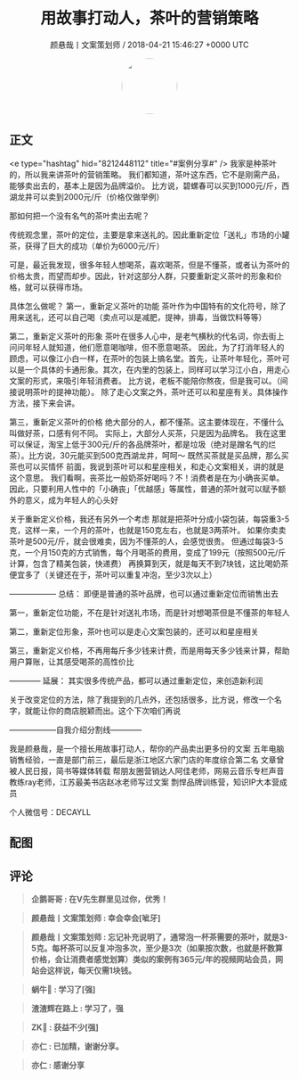 <h1 align="center">用故事打动人，茶叶的营销策略</h1>
<p align="center">
    <a>颜悬哉丨文案策划师 / 2018-04-21 15:46:27 &#43;0000 UTC</a>
</p>

<div align="center">
    <img src="https://images.zsxq.com/FqZK-7W4ogm5xQPBPvvjbm8Ne1Kl?e=1590940799&amp;token=kIxbL07-8jAj8w1n4s9zv64FuZZNEATmlU_Vm6zD:6DqHSRKBEehUNgbw7yDsy09hKMc=" width="100" height="100" style="border:1px solid;border-radius:50%; color:#ffffff"/>
</div>

## 正文

<div>
&lt;e type=&#34;hashtag&#34; hid=&#34;8212448112&#34; title=&#34;#案例分享#&#34; /&gt;  
我家是种茶叶的，所以我来讲茶叶的营销策略。
我们都知道，茶叶这东西，它不是刚需产品，能够卖出去的，基本上是因为品牌溢价。
比方说，碧螺春可以买到1000元/斤，西湖龙井可以卖到2000元/斤（价格仅做举例）

那如何把一个没有名气的茶叶卖出去呢？

传统观念里，茶叶的定位，主要是拿来送礼的。因此重新定位「送礼」市场的小罐茶，获得了巨大的成功（单价为6000元/斤）

可是，最近我发现，很多年轻人想喝茶，喜欢喝茶，但是不懂茶，或者认为茶叶的价格太贵，而望而却步。因此，针对这部分人群，只要重新定义茶叶的形象和价格，就可以获得市场。

具体怎么做呢？
第一，重新定义茶叶的功能
茶叶作为中国特有的文化符号，除了用来送礼，还可以自己喝（卖点可以是减肥，提神，排毒，当做饮料等等）

第二，重新定义茶叶的形象
茶叶在很多人心中，是老气横秋的代名词，你去街上问问年轻人就知道，他们愿意喝咖啡，但不愿意喝茶。
因此，为了打消年轻人的顾虑，可以像江小白一样，在茶叶的包装上搞名堂。首先，让茶叶年轻化，茶叶可以是一个具体的卡通形象。其次，在内里的包装上，同样可以学习江小白，用走心文案的形式，来吸引年轻消费者。
比方说，老板不能陪你熬夜，但是我可以。（间接说明茶叶的提神功能）。
除了走心文案之外，茶叶还可以和星座有关。具体操作方法，接下来会讲。

第三，重新定义茶叶的价格
绝大部分的人，都不懂茶。这主要体现在，不懂什么叫做好茶，口感有何不同。
实际上，大部分人买茶，只是因为品牌名。
我在这里可以保证，淘宝上低于300元/斤的各品牌茶叶，都是垃圾（绝对是蹭名气的烂茶）。比方说，30元能买到500克西湖龙井，呵呵～
既然买茶就是买品牌，那么买茶也可以买情怀
前面，我说到茶叶可以和星座相关，和走心文案相关，讲的就是这个意思。
我们看啊，丧茶比一般奶茶好喝吗？不！消费者是在为小确丧买单。
因此，只要利用人性中的「小确丧」「优越感」等属性，普通的茶叶就可以赋予额外的意义，成为年轻人的心头好

关于重新定义价格，我还有另外一个考虑
那就是把茶叶分成小袋包装，每袋重3-5克，这样一来，一个月的茶叶，也就是150克左右，也就是3两茶叶。
如果你卖卖茶叶是500元/斤，就会很难卖，因为不懂茶的人，会感觉很贵。
但通过每袋3-5克，一个月150克的方式销售，每个月喝茶的费用，变成了199元（按照500元/斤计算，包含了精美包装，快递费）
再换算到天，就是每天不到7块钱，这比喝奶茶便宜多了（关键还在于，茶叶可以重复冲泡，至少3次以上）

——————
总结：
即便是普通的茶叶品牌，也可以通过重新定位而销售出去

第一，重新定位功能，不在是针对送礼市场，而是针对想喝茶但是不懂茶的年轻人

第二，重新定位形象，茶叶也可以是走心文案包装的，还可以和星座相关

第三，重新定义价格，不再用每斤多少钱来计费，而是用每天多少钱来计算，帮助用户算账，让其感受喝茶的高性价比

————
延展：
其实很多传统产品，都可以通过重新定位，来创造新利润

关于改变定位的方法，除了我提到的几点外，还包括很多，比方说，修改一个名字，就能让你的商店脱颖而出。这个下次咱们再说

——————自我介绍分割线————

我是颜悬哉，是一个擅长用故事打动人，帮你的产品卖出更多份的文案
五年电脑销售经验，一直是部门前三，最后是浙江地区六家门店的年度综合第二名
文章曾被人民日报，简书等媒体转载
帮朋友圈营销达人阿佳老师，网易云音乐专栏声音教练ray老师，江苏最美书店赵冰老师写过文案
剽悍品牌训练营，知识IP大本营成员

个人微信号：DECAYLL
</div>

## 配图
<div class="image" align="center">

</div>

## 评论

<div align="left">
<div>

<blockquote >
<span> <strong>企鹅哥哥 : 在V先生群里见过你，优秀！ </strong></span>
</blockquote>

<blockquote >
<span> <strong>颜悬哉丨文案策划师 : 幸会幸会[呲牙] </strong></span>
</blockquote>

<blockquote >
<span> <strong>颜悬哉丨文案策划师 : 忘记补充说明了，通常泡一杯茶需要的茶叶，就是3-5克。每杯茶可以反复冲泡多次，至少是3次（如果按次数，也就是杯数算价格，会让消费者感觉划算）类似的案例有365元/年的视频网站会员，网站会这样说，每天仅需1块钱。 </strong></span>
</blockquote>

<blockquote >
<span> <strong>蜗牛🐌 : 学习了[强] </strong></span>
</blockquote>

<blockquote >
<span> <strong>渣渣辉在路上 : 学习了，强 </strong></span>
</blockquote>

<blockquote >
<span> <strong>ZK🍃 : 获益不少[强] </strong></span>
</blockquote>

<blockquote >
<span> <strong>亦仁 : 已加精，谢谢分享。 </strong></span>
</blockquote>

<blockquote >
<span> <strong>亦仁 : 感谢分享 </strong></span>
</blockquote>

</div>
</div>